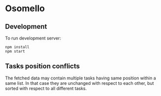 # Osomello

## Development
To run development server:
```
npm install
npm start
```

## Tasks position conflicts
The fetched data may contain multiple tasks having same position within a same list. In that case they are unchanged with respect to each other, but sorted with respect to all different tasks.

